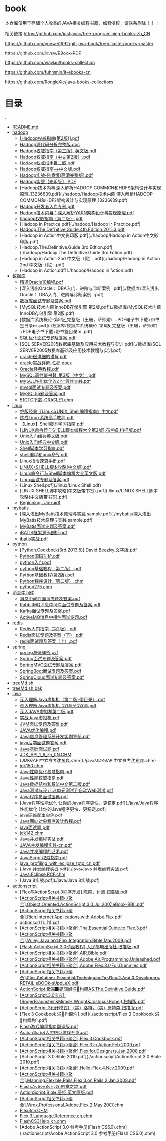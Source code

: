 # book
本仓库仅用于存储个人收集的JAVA相关编程书籍，如有侵权，请联系删除！！！

相关链接
https://github.com/justjavac/free-programming-books-zh_CN

https://github.com/yunwei1992/git-java-book/tree/master/books-master

https://github.com/lovsw/EBook-PDF

https://github.com/waylau/books-collection

https://github.com/fuhmmin/it-ebooks-cn

https://github.com/RongleXie/java-books-collections

# 目录

.
 * [README.md](./README.md)
 * [hadoop](./hadoop)
   * [[Hadoop权威指南(第2版)].pdf](./hadoop/[Hadoop权威指南(第2版)].pdf)
   * [Hadoop源代码分析完整版.doc](./hadoop/Hadoop源代码分析完整版.doc)
   * [Hadoop权威指南（第三版）英文版.pdf](./hadoop/Hadoop权威指南（第三版）英文版.pdf)
   * [Hadoop权威指南（中文第2版）.pdf](./hadoop/Hadoop权威指南（中文第2版）.pdf)
   * [Hadoop权威指南第二版.pdf](./hadoop/Hadoop权威指南第二版.pdf)
   * [Hadoop权威指南++中文版.pdf](./hadoop/Hadoop权威指南++中文版.pdf)
   * [Hadoop实战-陆嘉恒(高清完整版).pdf](./hadoop/Hadoop实战-陆嘉恒(高清完整版).pdf)
   * [Hadoop实战【影印版】.PDF](./hadoop/Hadoop实战【影印版】.PDF)
   * [Hadoop技术内幕 深入解析HADOOP COMMON和HDFS架构设计与实现原理_13236639.pdf](./hadoop/Hadoop技术内幕 深入解析HADOOP COMMON和HDFS架构设计与实现原理_13236639.pdf)
   * [Hadoop开发者入门专刊.pdf](./hadoop/Hadoop开发者入门专刊.pdf)
   * [Hadoop技术内幕：深入解析YARN架构设计与实现原理.pdf](./hadoop/Hadoop技术内幕：深入解析YARN架构设计与实现原理.pdf)
   * [hadoop权威指南（第二版）.pdf](./hadoop/hadoop权威指南（第二版）.pdf)
   * [Hadoop in Practice.pdf](./hadoop/Hadoop in Practice.pdf)
   * [Hadoop.The.Definitive.Guide.4th.Edition.2015.3.pdf](./hadoop/Hadoop.The.Definitive.Guide.4th.Edition.2015.3.pdf)
   * [Hadoop in Action中文影印版.pdf](./hadoop/Hadoop in Action中文影印版.pdf)
   * [Hadoop.The.Definitive.Guide 3rd Edtion.pdf](./hadoop/Hadoop.The.Definitive.Guide 3rd Edtion.pdf)
   * [Hadoop in Action 2nd 中文版（假）.pdf](./hadoop/Hadoop in Action 2nd 中文版（假）.pdf)
   * [Hadoop in Action.pdf](./hadoop/Hadoop in Action.pdf)
 * [数据库](./数据库)
   * [精通Oracle10编程.pdf](./数据库/精通Oracle10编程.pdf)
   * [深入浅出Oracle： DBA入门、进阶与诊断案例. .pdf](./数据库/深入浅出Oracle： DBA入门、进阶与诊断案例. .pdf)
   * [数据库面试专题及答案.pdf](./数据库/数据库面试专题及答案.pdf)
   * [MySQL技术内幕  InnoDB存储引擎  第2版.pdf](./数据库/MySQL技术内幕  InnoDB存储引擎  第2版.pdf)
   * [数据库系统概论-第5版_完整版（王珊，萨师煊）+PDF电子书下载+带书签目录m .pdf](./数据库/数据库系统概论-第5版_完整版（王珊，萨师煊）+PDF电子书下载+带书签目录m .pdf)
   * [SQL优化面试专题及答案.pdf](./数据库/SQL优化面试专题及答案.pdf)
   * [SQL SERVER2005数据库基础及应用技术教程与实训.pdf](./数据库/SQL SERVER2005数据库基础及应用技术教程与实训.pdf)
   * [oracle很详细的讲解.pdf](./数据库/oracle很详细的讲解.pdf)
   * [oracle实战详解-任亮.docx](./数据库/oracle实战详解-任亮.docx)
   * [Oracle经典教程.pdf](./数据库/Oracle经典教程.pdf)
   * [MySQL高性能书籍_第3版（中文）.pdf](./数据库/MySQL高性能书籍_第3版（中文）.pdf)
   * [MySQL性能优化的21个最佳实践.pdf](./数据库/MySQL性能优化的21个最佳实践.pdf)
   * [mysql面试专题及答案.pdf](./数据库/mysql面试专题及答案.pdf)
   * [MySQL55题及答案.pdf](./数据库/MySQL55题及答案.pdf)
   * [51CTO下载-ORACLE1.chm](./数据库/51CTO下载-ORACLE1.chm)
 * [linux](./linux)
   * [绝版经典《Linux与UNIX_Shell编程指南》中文.pdf](./linux/绝版经典《Linux与UNIX_Shell编程指南》中文.pdf)
   * [练成Linux系统高手教程.pdf](./linux/练成Linux系统高手教程.pdf)
   * [【Linux】Shell脚本学习指南.pdf](./linux/【Linux】Shell脚本学习指南.pdf)
   * [[LINUX命令行与SHELL脚本编程大全第2版].布卢姆.扫描版.pdf](./linux/[LINUX命令行与SHELL脚本编程大全第2版].布卢姆.扫描版.pdf)
   * [Unix入门经典英文版.pdf](./linux/Unix入门经典英文版.pdf)
   * [Unix入门经典中文版.pdf](./linux/Unix入门经典中文版.pdf)
   * [Shell脚本学习指南.pdf](./linux/Shell脚本学习指南.pdf)
   * [shell编程和unix命令.pdf](./linux/shell编程和unix命令.pdf)
   * [Linux指令速查手册.pdf](./linux/Linux指令速查手册.pdf)
   * [LINUX+SHELL脚本攻略(中文版).pdf](./linux/LINUX+SHELL脚本攻略(中文版).pdf)
   * [Linux命令行与Shell脚本编程大全英文版.pdf](./linux/Linux命令行与Shell脚本编程大全英文版.pdf)
   * [Linux面试专题及答案.pdf](./linux/Linux面试专题及答案.pdf)
   * [Linux Shell.pdf](./linux/Linux Shell.pdf)
   * [LINUX SHELL脚本攻略(中文版带书签).pdf](./linux/LINUX SHELL脚本攻略(中文版带书签).pdf)
   * [Beginning+Unix.pdf](./linux/Beginning+Unix.pdf)
 * [mybatis](./mybatis)
   * [深入浅出MyBatis技术原理与实践 sample.pdf](./mybatis/深入浅出MyBatis技术原理与实践 sample.pdf)
   * [MyBatis面试专题及答案.pdf](./mybatis/MyBatis面试专题及答案.pdf)
   * [iBATIS框架源码剖析.pdf](./mybatis/iBATIS框架源码剖析.pdf)
   * [ibatis实战.pdf](./mybatis/ibatis实战.pdf)
 * [python](./python)
   * [[Python.Cookbook(3rd,2013.5)].David.Beazley.文字版.pdf](./python/[Python.Cookbook(3rd,2013.5)].David.Beazley.文字版.pdf)
   * [Python源码剖析.pdf](./python/Python源码剖析.pdf)
   * [python入门.pdf](./python/python入门.pdf)
   * [python基础教程（第二版）.pdf](./python/python基础教程（第二版）.pdf)
   * [Python基础教程(第2版).pdf](./python/Python基础教程(第2版).pdf)
   * [Python程序设计（第二版）.chm](./python/Python程序设计（第二版）.chm)
   * [python275.chm](./python/python275.chm)
 * [消息中间件](./消息中间件)
   * [消息中间件面试专题及答案.pdf](./消息中间件/消息中间件面试专题及答案.pdf)
   * [RabbitMQ消息中间件面试专题及答案.pdf](./消息中间件/RabbitMQ消息中间件面试专题及答案.pdf)
   * [Kafka面试专题及答案.pdf](./消息中间件/Kafka面试专题及答案.pdf)
   * [ActiveMQ消息中间件面试专题.pdf](./消息中间件/ActiveMQ消息中间件面试专题.pdf)
 * [redis](./redis)
   * [Redis入门指南（第2版）.pdf](./redis/Redis入门指南（第2版）.pdf)
   * [Redis面试专题及答案（下）.pdf](./redis/Redis面试专题及答案（下）.pdf)
   * [redis面试题及答案（上）.pdf](./redis/redis面试题及答案（上）.pdf)
 * [spring](./spring)
   * [spring源码解析.pdf](./spring/spring源码解析.pdf)
   * [Spring面试专题及答案.pdf](./spring/Spring面试专题及答案.pdf)
   * [SpringMVC面试专题及答案.pdf](./spring/SpringMVC面试专题及答案.pdf)
   * [SpringBoot面试专题及答案.pdf](./spring/SpringBoot面试专题及答案.pdf)
   * [SpringCloud面试专题及答案.pdf](./spring/SpringCloud面试专题及答案.pdf)
 * [treeMd.sh](./treeMd.sh)
 * [treeMd.sh.bak](./treeMd.sh.bak)
 * [java](./java)
   * [深入理解Java虚拟机（第二版-带目录）.pdf](./java/深入理解Java虚拟机（第二版-带目录）.pdf)
   * [深入理解Java虚拟机-第1章至第3章.pdf](./java/深入理解Java虚拟机-第1章至第3章.pdf)
   * [深入JAVA虚拟机第二版.pdf](./java/深入JAVA虚拟机第二版.pdf)
   * [实战Java虚拟机.pdf](./java/实战Java虚拟机.pdf)
   * [JVM面试专题及答案.pdf](./java/JVM面试专题及答案.pdf)
   * [JAVA优化编程.pdf](./java/JAVA优化编程.pdf)
   * [Java信息管理系统开发实例导航.pdf](./java/Java信息管理系统开发实例导航.pdf)
   * [java后端面试题答案.pdf](./java/java后端面试题答案.pdf)
   * [Java基础面试题.pdf](./java/Java基础面试题.pdf)
   * [JDK_API_1_6_zh_CN.CHM](./java/JDK_API_1_6_zh_CN.CHM)
   * [JDK6API中文参考[沈东良](070114).chm](./java/JDK6API中文参考[沈东良](070114).chm)
   * [jdk150.chm](./java/jdk150.chm)
   * [Java性能优化权威指南.pdf](./java/Java性能优化权威指南.pdf)
   * [Java性能权威指南.pdf](./java/Java性能权威指南.pdf)
   * [Java数据结构和算法中文第二版.pdf](./java/Java数据结构和算法中文第二版.pdf)
   * [Java测试与设计.从单元测试到自动Web测试.pdf](./java/Java测试与设计.从单元测试到自动Web测试.pdf)
   * [Java程序员面试宝典.pdf](./java/Java程序员面试宝典.pdf)
   * [Java程序性能优化  让你的Java程序更快、更稳定.pdf](./java/Java程序性能优化  让你的Java程序更快、更稳定.pdf)
   * [java网络爬虫实例.pdf](./java/java网络爬虫实例.pdf)
   * [Java面向对象程序设计教程.pdf](./java/Java面向对象程序设计教程.pdf)
   * [java面试题.pdf](./java/java面试题.pdf)
   * [jdk142.chm](./java/jdk142.chm)
   * [Java并发编程实战.pdf](./java/Java并发编程实战.pdf)
   * [JAVA并发编程实践-cn.pdf](./java/JAVA并发编程实践-cn.pdf)
   * [Java并发编程的艺术.pdf](./java/Java并发编程的艺术.pdf)
   * [JavaScript权威指南.pdf](./java/JavaScript权威指南.pdf)
   * [java_profiling_with_eclipse_tptp_cn.pdf](./java/java_profiling_with_eclipse_tptp_cn.pdf)
   * [Java 并发编程实战.pdf](./java/Java 并发编程实战.pdf)
   * [Java.Eclipse.RCP.chm](./java/Java.Eclipse.RCP.chm)
   * [Java 8实战.pdf](./java/Java 8实战.pdf)
 * [actionscript](./actionscript)
     * [[Flex与ActionScript.3程序开发].陈爽，付凯.扫描版.pdf](./actionscript/[Flex与ActionScript.3程序开发].陈爽，付凯.扫描版.pdf)
     * [[ActionScript相关书籍小聚合].Object.Oriented.ActionScript.3.0.Jul.2007.eBook-BBL.pdf](./actionscript/[ActionScript相关书籍小聚合].Object.Oriented.ActionScript.3.0.Jul.2007.eBook-BBL.pdf)
     * [[ActionScript相关书籍小聚合].Rich.Internet.Applications.with.Adobe.Flex.pdf](./actionscript/[ActionScript相关书籍小聚合].Rich.Internet.Applications.with.Adobe.Flex.pdf)
     * [actionscr[1]..(1).pdf](./actionscript/actionscr[1]..(1).pdf)
     * [[ActionScript相关书籍小聚合].The.Essential.Guide.to.Flex.3.pdf](./actionscript/[ActionScript相关书籍小聚合].The.Essential.Guide.to.Flex.3.pdf)
     * [[ActionScript相关书籍小聚合].Wiley.Java.and.Flex.Integration.Bible.Mar.2009.pdf](./actionscript/[ActionScript相关书籍小聚合].Wiley.Java.and.Flex.Integration.Bible.Mar.2009.pdf)
     * [[Flash.ActionScript.3.0动画教程].人民邮电出版社.扫描版.pdf](./actionscript/[Flash.ActionScript.3.0动画教程].人民邮电出版社.扫描版.pdf)
     * [[ActionScript相关书籍小聚合].AIR.Bible.pdf](./actionscript/[ActionScript相关书籍小聚合].AIR.Bible.pdf)
     * [[ActionScript相关书籍小聚合].Adobe.Air.Programming.Unleashed.pdf](./actionscript/[ActionScript相关书籍小聚合].Adobe.Air.Programming.Unleashed.pdf)
     * [[ActionScript相关书籍小聚合].Adobe.Flex.3.0.For.Dummies.pdf](./actionscript/[ActionScript相关书籍小聚合].Adobe.Flex.3.0.For.Dummies.pdf)
     * [[ActionScript相关书籍小聚合].Flex.Solutions.Essential.Techniques.For.Flex.2.And.3.Developers.RETAiL.eBOOk-sUppLeX.pdf](./actionscript/[ActionScript相关书籍小聚合].Flex.Solutions.Essential.Techniques.For.Flex.2.And.3.Developers.RETAiL.eBOOk-sUppLeX.pdf)
     * [ActionScript.鏉冨▉鎸囧崡涓枃鐗AS.The.Definitive.Guide.pdf](./actionscript/ActionScript.鏉冨▉鎸囧崡涓枃鐗AS.The.Definitive.Guide.pdf)
     * [[ActionScript.3.0宝典].(RogerBraunstein&MimsH.Wright&JoshuaJ.Nobel).扫描版.pdf](./actionscript/[ActionScript.3.0宝典].(RogerBraunstein&MimsH.Wright&JoshuaJ.Nobel).扫描版.pdf)
     * [[ActionScript.3设计模式].（美）洛特，（美）派特森.扫描版.pdf](./actionscript/[ActionScript.3设计模式].（美）洛特，（美）派特森.扫描版.pdf)
     * [Flex 3 Cookbook 涓枃鐗圴1.pdf](./actionscript/Flex 3 Cookbook 涓枃鐗圴1.pdf)
     * [Flash游戏编程指南翻译版.pdf](./actionscript/Flash游戏编程指南翻译版.pdf)
     * [ActionScript大型网页游戏开发.pdf](./actionscript/ActionScript大型网页游戏开发.pdf)
     * [[ActionScript相关书籍小聚合].Flex.3.Cookbook.pdf](./actionscript/[ActionScript相关书籍小聚合].Flex.3.Cookbook.pdf)
     * [[ActionScript相关书籍小聚合].Flex.3.in.Action.Feb.2009.pdf](./actionscript/[ActionScript相关书籍小聚合].Flex.3.in.Action.Feb.2009.pdf)
     * [[ActionScript相关书籍小聚合].Flex.for.Designers.Jan.2008.pdf](./actionscript/[ActionScript相关书籍小聚合].Flex.for.Designers.Jan.2008.pdf)
     * [ActionScript 3.0 Bible 2010.pdf](./actionscript/ActionScript 3.0 Bible 2010.pdf)
     * [[ActionScript相关书籍小聚合].Hello-Flex.4.Nov.2009.pdf](./actionscript/[ActionScript相关书籍小聚合].Hello-Flex.4.Nov.2009.pdf)
     * [[ActionScript相关书籍小聚合].Manning.Flexible.Rails.Flex.3.on.Rails.2.Jan.2008.pdf](./actionscript/[ActionScript相关书籍小聚合].Manning.Flexible.Rails.Flex.3.on.Rails.2.Jan.2008.pdf)
     * [Flash.ActionScript3.殿堂之路.pdf](./actionscript/Flash.ActionScript3.殿堂之路.pdf)
     * [ActionScript.Bible.圣经.英文原版.pdf](./actionscript/ActionScript.Bible.圣经.英文原版.pdf)
     * [[ActionScript相关书籍小聚合].Wrox.Professional.Adobe.Flex.2.May.2007.chm](./actionscript/[ActionScript相关书籍小聚合].Wrox.Professional.Adobe.Flex.2.May.2007.chm)
     * [Flex3cn.CHM](./actionscript/Flex3cn.CHM)
     * [Flex.3.Language.Reference.cn.chm](./actionscript/Flex.3.Language.Reference.cn.chm)
     * [FlashCS3Help_cn.chm](./actionscript/FlashCS3Help_cn.chm)
     * [Adobe ActionScript 3.0 参考手册(Flash CS6.0).chm](./actionscript/Adobe ActionScript 3.0 参考手册(Flash CS6.0).chm)

